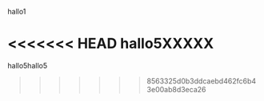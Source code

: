 hallo1



<<<<<<< HEAD
hallo5XXXXX
=======
hallo5hallo5
>>>>>>> 8563325d0b3ddcaebd462fc6b43e00ab8d3eca26
